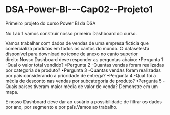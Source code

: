 # DSA-Power-BI---Cap02--Projeto1
Primeiro projeto do curso Power BI da DSA

No Lab 1 vamos construir nosso primeiro Dashboard do curso. 

Vamos trabalhar com dados de vendas de uma empresa fictícia que comercializa produtos em todos os cantos do mundo. O datasetestá disponível para download no ícone de anexo no canto superior direito.Nosso Dashboard deve responder as perguntas abaixo:
•Pergunta 1 -Qual o valor total vendido?
•Pergunta 2 -Quantas vendas foram realizadas por categoria de produto?
•Pergunta 3 -Quantas vendas foram realizadas por país considerando a prioridade de entrega?
•Pergunta 4 -Qual foi a média de desconto nas vendas por subcategoria de produto?
•Pergunta 5 -Quais países tiveram maior média de valor de venda? Demonstre em um mapa.

E nosso Dashboard deve dar ao usuário a possibilidade de filtrar os dados por ano, por segmento e por país.Vamos ao trabalho.
